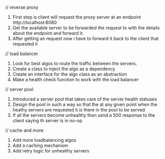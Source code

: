 
// reverse proxy
1. First step is client will request the proxy server at an endpoint http://localhost:8080
2. Get the available server to be forwarded the request to with the details about 
the endpoint and forward it.
3. After getting an request now i have to forward it back to the client that requested it

// load balancer
1. Look for best algos to route the traffic between the servers.
2. Create a class to inject the algo as a dependency
3. Create an interface for the algo class as an abstraction
4. Make a health check function to work with the load balancer

// server pool
1. Introduced a server pool that takes care of the server health statuses
2. Design the pool in such a way so that the at any given point when the heathy servers are requested
it is there in the pool to be served
3. If all the servers become unhealthy then send a 500 response to the client saying th server is in no-op

// cache and more
1. Add more loadbalancing algos
2. Add a caching mechanism
3. Add retry logic for unhealthy servers